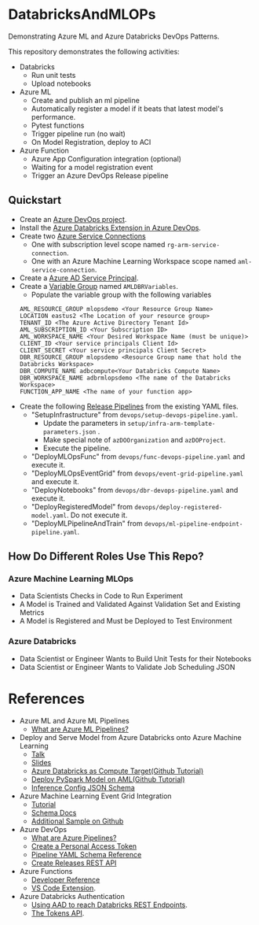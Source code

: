 # DatabricksAndMLOPs
Demonstrating Azure ML and Azure Databricks DevOps Patterns.

This repository demonstrates the following activities:

* Databricks
  * Run unit tests
  * Upload notebooks
* Azure ML
  * Create and publish an ml pipeline
  * Automatically register a model if it beats that latest model's performance.
  * Pytest functions
  * Trigger pipeline run (no wait)
  * On Model Registration, deploy to ACI
* Azure Function
  * Azure App Configuration integration (optional)
  * Waiting for a model registration event
  * Trigger an Azure DevOps Release pipeline

## Quickstart

* Create an [Azure DevOps project](https://docs.microsoft.com/en-us/azure/devops/organizations/projects/create-project?view=azure-devops&tabs=preview-page).
* Install the [Azure Databricks Extension in Azure DevOps](https://marketplace.visualstudio.com/items?itemName=riserrad.azdo-databricks).
* Create two [Azure Service Connections](https://docs.microsoft.com/en-us/azure/devops/pipelines/library/connect-to-azure?view=azure-devops) 
  * One with subscription level scope named `rg-arm-service-connection`.
  * One with an Azure Machine Learning Workspace scope named `aml-service-connection`.
* Create a [Azure AD Service Principal](https://docs.microsoft.com/en-us/azure/active-directory/develop/howto-create-service-principal-portal).
* Create a [Variable Group](https://docs.microsoft.com/en-us/azure/devops/pipelines/library/variable-groups?view=azure-devops&tabs=yaml) named `AMLDBRVariables`.
  * Populate the variable group with the following variables
  ```
  AML_RESOURCE_GROUP mlopsdemo <Your Resource Group Name>
  LOCATION eastus2 <The Location of your resource group>
  TENANT_ID <The Azure Active Directory Tenant Id>
  AML_SUBSCRIPTION_ID <Your Subscription ID>
  AML_WORKSPACE_NAME <Your Desired Workspace Name (must be unique)>
  CLIENT_ID <Your service principals Client Id>
  CLIENT_SECRET <Your service principals Client Secret>
  DBR_RESOURCE_GROUP mlopsdemo <Resource Group name that hold the Databricks Workspace>
  DBR_COMPUTE_NAME adbcompute<Your Databricks Compute Name>
  DBR_WORKSPACE_NAME adbrmlopsdemo <The name of the Databricks Workspace>
  FUNCTION_APP_NAME <The name of your function app>
  ```
* Create the following [Release Pipelines](https://docs.microsoft.com/en-us/azure/devops/pipelines/release/?view=azure-devops) from the existing YAML files.
  * "SetupInfrastructure" from `devops/setup-devops-pipeline.yaml`.
    * Update the parameters in `setup/infra-arm-template-parameters.json` .
    * Make special note of `azDOOrganization` and `azDOProject`.
    * Execute the pipeline.
  * "DeployMLOpsFunc" from `devops/func-devops-pipeline.yaml` and execute it.
  * "DeployMLOpsEventGrid" from `devops/event-grid-pipeline.yaml` and execute it.
  * "DeployNotebooks" from `devops/dbr-devops-pipeline.yaml` and execute it.
  * "DeployRegisteredModel" from `devops/deploy-registered-model.yaml`. Do not execute it.
  * "DeployMLPipelineAndTrain" from `devops/ml-pipeline-endpoint-pipeline.yaml`.

## How Do Different Roles Use This Repo?

### Azure Machine Learning MLOps

* Data Scientists Checks in Code to Run Experiment
* A Model is Trained and Validated Against Validation Set and Existing Metrics
* A Model is Registered and Must be Deployed to Test Environment

### Azure Databricks 

* Data Scientist or Engineer Wants to Build Unit Tests for their Notebooks
* Data Scientist or Engineer Wants to Validate Job Scheduling JSON

# References

* Azure ML and Azure ML Pipelines
  * [What are Azure ML Pipelines?](https://docs.microsoft.com/en-us/azure/machine-learning/concept-ml-pipelines)
* Deploy and Serve Model from Azure Databricks onto Azure Machine Learning
  * [Talk](https://databricks.com/session_na20/deploy-and-serve-model-from-azure-databricks-onto-azure-machine-learning)
  * [Slides](https://www.slideshare.net/databricks/deploy-and-serve-model-from-azure-databricks-onto-azure-machine-learning)
  * [Azure Databricks as Compute Target(Github Tutorial)](https://github.com/Azure/MachineLearningNotebooks/blob/master/how-to-use-azureml/machine-learning-pipelines/intro-to-pipelines/aml-pipelines-use-databricks-as-compute-target.ipynb)
  * [Deploy PySpark Model on AML(Github Tutorial)](https://github.com/Azure/MachineLearningNotebooks/blob/master/how-to-use-azureml/deployment/spark/model-register-and-deploy-spark.ipynb)
  * [Inference Config JSON Schema](https://docs.microsoft.com/en-us/azure/machine-learning/reference-azure-machine-learning-cli#inference-configuration-schema)
* Azure Machine Learning Event Grid Integration
  * [Tutorial](https://docs.microsoft.com/en-us/azure/machine-learning/how-to-use-event-grid)
  * [Schema Docs](https://docs.microsoft.com/en-us/azure/event-grid/event-schema-machine-learning)
  * [Additional Sample on Github](https://github.com/Azure-Samples/MachineLearningSamples-NoCodeDeploymentTriggeredByEventGrid)
* Azure DevOps
  * [What are Azure Pipelines?](https://docs.microsoft.com/en-us/azure/devops/pipelines/get-started/pipelines-get-started?view=azure-devops)
  * [Create a Personal Access Token](https://docs.microsoft.com/en-us/azure/devops/organizations/accounts/use-personal-access-tokens-to-authenticate?view=azure-devops&tabs=preview-page)
  * [Pipeline YAML Schema Reference](https://docs.microsoft.com/en-us/azure/devops/pipelines/yaml-schema?view=azure-devops&tabs=schema%2Cparameter-schema)
  * [Create Releases REST API](https://docs.microsoft.com/en-us/rest/api/azure/devops/release/releases/create?view=azure-devops-rest-6.0)
* Azure Functions
  * [Developer Reference](https://docs.microsoft.com/en-us/azure/azure-functions/functions-reference-python)
  * [VS Code Extension](https://docs.microsoft.com/en-us/azure/azure-functions/functions-develop-vs-code?tabs=csharp).
* Azure Databricks Authentication
  * [Using AAD to reach Databricks REST Endpoints](https://docs.microsoft.com/en-us/azure/databricks/dev-tools/api/latest/aad/service-prin-aad-token).
  * [The Tokens API](https://docs.microsoft.com/en-us/azure/databricks/dev-tools/api/latest/tokens).